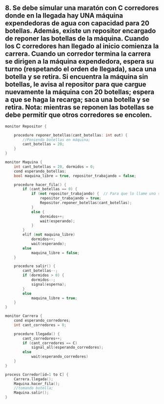 ## 8. Se debe simular una maratón con C corredores donde en la llegada hay UNA máquina expendedoras de agua con capacidad para 20 botellas. Además, existe un repositor encargado de reponer las botellas de la máquina. Cuando los C corredores han llegado al inicio comienza la carrera. Cuando un corredor termina la carrera se dirigen a la máquina expendedora, espera su turno (respetando el orden de llegada), saca una botella y se retira. Si encuentra la máquina sin botellas, le avisa al repositor para que cargue nuevamente la máquina con 20 botellas; espera a que se haga la recarga; saca una botella y se retira. Nota: mientras se reponen las botellas se debe permitir que otros corredores se encolen.

```cpp
monitor Repositor {

    procedure reponer_botellas(cant_botellas: int out) {
        //Poniendo botellas en máquina;
        cant_botellas = 20;
    }
}

monitor Maquina {
    int cant_botellas = 20, dormidos = 0;
    cond esperando_botellas;
    bool maquina_libre = true, repositor_trabajando = false;

    procedure hacer_fila() {
        if (cant_botellas == 0) {
            if (not repositor_trabajando) {  // Para que lo llame uno solo.
                repositor_trabajando = true;
                Repositor.reponer_botellas(cant_botellas);
            }
            else {
                dormidos++;
                wait(esperando);
            }
        }
        elif (not maquina_libre)
            dormidos++;
            wait(esperando);
        else
            maquina_libre = false;
    }

    procedure salir() {
        cant_botellas--;
        if (dormidos > 0) {
            dormidos--;
            signal(esperna);
        }
        else
            maquina_libre = true;
    }
}

monitor Carrera {
    cond esperando_corredores;
    int cant_corredores = 0;

    procedure llegada() {
        cant_corredores++;
        if (cant_corredores == C)
            signal_all(esperando_corredores);
        else
            wait(esperando_corredores)
    }
}

process Corredor[id=1 to C] {
    Carrera.llegada();
    Maquina.hacer_fila();
    //tomando botella;
    Maquina.salir();
}
```